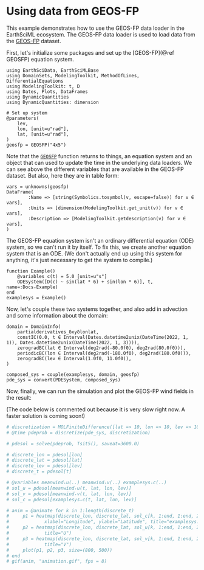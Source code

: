 # Using data from GEOS-FP

This example demonstrates how to use the GEOS-FP data loader in the EarthSciML ecosystem. The GEOS-FP data loader is used to load data from the [GEOS-FP](https://gmao.gsfc.nasa.gov/GMAO_products/NRT_products.php) dataset.

First, let's initialize some packages and set up the [GEOS-FP](@ref GEOSFP) equation system.

```@example geosfp
using EarthSciData, EarthSciMLBase
using DomainSets, ModelingToolkit, MethodOfLines, DifferentialEquations
using ModelingToolkit: t, D
using Dates, Plots, DataFrames
using DynamicQuantities
using DynamicQuantities: dimension

# Set up system
@parameters(
    lev, 
    lon, [unit=u"rad"], 
    lat, [unit=u"rad"],
)
geosfp = GEOSFP("4x5")
```

Note that the [`GEOSFP`](@ref) function returns to things, an equation system and an object that can used to update the time in the underlying data loaders. 
We can see above the different variables that are available in the GEOS-FP dataset.
But also, here they are in table form:

```@example geosfp
vars = unknowns(geosfp)
DataFrame(
        :Name => [string(Symbolics.tosymbol(v, escape=false)) for v ∈ vars],
        :Units => [dimension(ModelingToolkit.get_unit(v)) for v ∈ vars],
        :Description => [ModelingToolkit.getdescription(v) for v ∈ vars],
)
```

The GEOS-FP equation system isn't an ordinary differential equation (ODE) system, so we can't run it by itself.
To fix this, we create another equation system that is an ODE. 
(We don't actually end up using this system for anything, it's just necessary to get the system to compile.)

```@example geosfp
function Example()
    @variables c(t) = 5.0 [unit=u"s"]
    ODESystem([D(c) ~ sin(lat * 6) + sin(lon * 6)], t, name=:Docs₊Example)
end
examplesys = Example()
```

Now, let's couple these two systems together, and also add in advection and some information about the domain:

```@example geosfp
domain = DomainInfo(
    partialderivatives_δxyδlonlat,
    constIC(0.0, t ∈ Interval(Dates.datetime2unix(DateTime(2022, 1, 1)), Dates.datetime2unix(DateTime(2022, 1, 3)))),
    zerogradBC(lat ∈ Interval(deg2rad(-80.0f0), deg2rad(80.0f0))),
    periodicBC(lon ∈ Interval(deg2rad(-180.0f0), deg2rad(180.0f0))),
    zerogradBC(lev ∈ Interval(1.0f0, 11.0f0)),
)

composed_sys = couple(examplesys, domain, geosfp)
pde_sys = convert(PDESystem, composed_sys)
```

Now, finally, we can run the simulation and plot the GEOS-FP wind fields in the result:

(The code below is commented out because it is very slow right now. A faster solution is coming soon!)
```julia
# discretization = MOLFiniteDifference([lat => 10, lon => 10, lev => 10], t, approx_order=2)
# @time pdeprob = discretize(pde_sys, discretization)

# pdesol = solve(pdeprob, Tsit5(), saveat=3600.0)

# discrete_lon = pdesol[lon]
# discrete_lat = pdesol[lat]
# discrete_lev = pdesol[lev]
# discrete_t = pdesol[t]

# @variables meanwind₊u(..) meanwind₊v(..) examplesys₊c(..)
# sol_u = pdesol[meanwind₊u(t, lat, lon, lev)]
# sol_v = pdesol[meanwind₊v(t, lat, lon, lev)]
# sol_c = pdesol[examplesys₊c(t, lat, lon, lev)]

# anim = @animate for k in 1:length(discrete_t)
#     p1 = heatmap(discrete_lon, discrete_lat, sol_c[k, 1:end, 1:end, 2], clim=(minimum(sol_c[:, :, :, 2]), maximum(sol_c[:, :, :, 2])),
#             xlabel="Longitude", ylabel="Latitude", title="examplesys.c: $(Dates.unix2datetime(discrete_t[k]))")
#     p2 = heatmap(discrete_lon, discrete_lat, sol_u[k, 1:end, 1:end, 2], clim=(minimum(sol_u[:, :, :, 2]), maximum(sol_u[:, :, :, 2])), 
#             title="U")
#     p3 = heatmap(discrete_lon, discrete_lat, sol_v[k, 1:end, 1:end, 2], clim=(minimum(sol_v[:, :, :, 2]), maximum(sol_v[:, :, :, 2])),
#             title="V")
#     plot(p1, p2, p3, size=(800, 500))
# end
# gif(anim, "animation.gif", fps = 8)
```